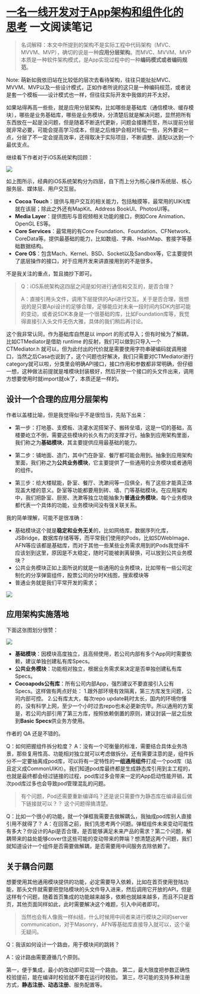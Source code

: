 # [一名一线开发对于App架构和组件化的思考](https://mp.weixin.qq.com/s/c8IRs-Tt6EQN8TT4gVR6yg) 一文阅读笔记

> 名词解释：本文中所提到的架构不是实际工程中代码架构（MVC、MVVM、MVP），确切的说是一种**应用分层架构**。而MVC、MVVM、MVP本质是一种软件架构模式，是App实现过程中的一种**编码模式或者编码规范**。

Note: 萌新如我依旧站在比较低的层次去看待架构，往往只能扯扯MVC、MVVM、MVP以及一些设计模式，正如作者所说的这只是一种编码规范，或者说是套一个模板——设计模式也一样，但往往实际开发中我做的并不太好。

如果站得再高一些些，就是应用分层架构，比如哪些是基础库（通信模块、缓存模块），哪些是业务基础库，哪些是业务模块，分清楚后就是解决问题，显然把所有东西放在一起是没问题，但是随着不断迭代更新，问题会接踵而至，所以提前分层就非常必要，可能会提高学习成本，但是之后维护会相对轻松一些，另外要说一点，分层了不一定会提高效率，还得取决于实际项目，不断调整、适配以达到一个最优支点。

继续看下作者对于iOS系统架构回顾：

![](https://mmbiz.qpic.cn/mmbiz/foPACGrddJ1Ibkwic5BwK3hgDUuTbqqwXWm6ZHyw30OpwvQrNtIQI1DwD4ekQ1sLpkbIVW6CjkPVib8Iw1Ticdb2w/640?wx_fmt=other&wxfrom=5&wx_lazy=1&wx_co=1)

如上图所示，经典的iOS系统架构分为四层，自下而上分为核心操作系统层、核心服务层、媒体层、用户交互层。

- **Cocoa Touch**：提供与用户交互的相关能力，包括触摸等，最常用的UIKit库就在该层；除此之外还有MapKit、Address BookUI、PhotosUI等。
- **Media Layer**：提供图形与音视频相关功能的接口，例如Core Animation、OpenGL ES等。
- **Core Services**：最常用的有Core Foundation、Foundation、CFNetwork、CoreData等。提供最基础的能力，比如数组、字典、HashMap、套接字等基础数据结构。
- **Core OS**：包含Mach、Kernel、BSD、Socket以及Sandbox等，它主要提供了底层操作的接口，对于应用开发来讲直接用到的不是很多。

不是我关注的重点，暂且摘抄下即可。

> Q：iOS系统架构这四层之间是如何进行通信和交互的，是否合理？
>
> A：直接引用头文件，调用下层提供的Api进行交互。关于是否合理，我想说的是只要Api设计的足够合理，足够能应对未来一段时间内SDK内部可能的变动，或者说SDK本身是一个很基础的库，比如Foundation库等，我觉得直接引入头文件无伤大雅，具体的我们稍后再讨论。

这个我非常认同，作为基础库自然是以 import 的形式导入；但有时候为了解耦，比如CTMediator是借助 runtime 的反射，我们可以做到只导入一个 CTMediator.h 就可以，但为此付出的代价就是需要使用字符串硬编码就调用接口，当然之后Casa也说到了，这个问题也好解决，我们只需要对CTMediator进行category就可以啦，分类里会明确API接口，接口作用和参数都非常明确，但仔细一想，这种做法前提就是堆模块封装极好，然后开放一个接口的头文件出来，调用方想要使用时就import就ok了，本质还是一样的。



## **设计一个合理的应用分层架构**

作者以盖楼比喻，但是我觉得似乎不是很恰当，先贴下出来：

- 第一步：打地基、支模板、浇灌水泥搭架子、搬砖垒墙，这是一切的基础，高楼要屹立不倒，需要这些模块的长久有力的支撑才行。抽象到应用架构里面，我们称之为**基础模块**，其主要提供应用最基础的能力。

- 第二步：铺地面、造门，其中门在卧室、餐厅都可能会用到。抽象到应用架构里面，我们称之为**公共业务模块**，它主要提供了一些通用的业务模块或者通用的组件。

- 第三步：给大楼赋能，卧室、餐厅、洗漱间等一应俱全，有了这些才能真正体现盖大楼的意义。卧室等功能都要用到砖、墙、门等基础模块。在应用架构中，我们把卧室、厨房、洗漱等独立功能抽象为**普通业务模块**，每个业务模块都代表一个具体的功能，业务模块间没有强关联关系。

我的简单理解，可能不是很准确：

* 基础模块这个就是**稳定和业务无关**的，比如网络库，数据序列化库，JSBridge，数据库存储等等，而平常我们使用的Pods，比如SDWebImage、AFN等应该都是基础库，而对于其他一些某些业务需求用到的Pods我觉得不应该划到这里，原因是不太稳定，随时可能被剥离替换，可以放到公共业务模块？
* 公共业务模块正如上面所说的就是一些通用的业务模块，比如带有一些公司定制化的分享弹窗组件，股票公司的分时K线图，搜索模块等
* 普通业务就是我们平常开发的需求；

![](https://mmbiz.qpic.cn/mmbiz/foPACGrddJ1Ibkwic5BwK3hgDUuTbqqwXSSSm1kkEOOd5NPYAvpY15XE2vfUpK2oLMlENZ9ucY2sax57OAVcVPw/640?wx_fmt=other&wxfrom=5&wx_lazy=1&wx_co=1)

## **应用架构实施落地**

下面这张图划分很赞：

![](https://mmbiz.qpic.cn/mmbiz/foPACGrddJ1Ibkwic5BwK3hgDUuTbqqwXU6ibicwOlVQia7DaGpFfIGq8eoLvJpn9n2NaphaTxz9HwMKQxjfWweibkg/640?wx_fmt=other&wxfrom=5&wx_lazy=1&wx_co=1)

- **基础模块**：因模块高度独立，且高频使用，若公司内部有多个App同时需要依赖，建议单独创建私有库Specs。
- **公共业务模块**：功能相对独立，根据业务需求来决定是否单独创建私有库Specs。
- **Cocoapods公有库**：所有公司内部App，强烈建议不要直接引入公有Specs。这样做有两点好处：
  1.跟外部环境有效隔离，第三方库发生问题，公司内部可控。
  2.公有库太大，每次repo update耗时太长，国内的环境你懂的，没有科学上网，至少一个小时过去repo也未必更新完毕。所以通用的方案是，若公司内部引用了第三方库，按照依赖倒置的原则，建议封装一层之后放到**Basic Specs**供业务方使用。

作者的 QA 还是不错的。

Q：如何把握组件拆分粒度？
A：没有一个可衡量的标准，需要结合具体业务场景，那些复用性高、功能相对独立就可以考虑做拆分。还有需要注意的是，组件拆分不一定要抽离成pod库，可以将有一定特性的**一组通用组件**打成一个pod库（姑且定义成CommonUIKit）。我们知道pod库最终都是生成静态库引用到主工程的，也就是最终都会经过链接的过程，pod库过多会带来一定的App启动性能开销，其次pod库过多也会导致pod管理混乱的问题。

> 有个问题，Pod还需要重新编译吗？还是说只需要作为静态库在编译最后做下链接就可以？？ 这个问题得搞清楚。



Q：比如一个很小的功能，就一个弹框我需要去做解耦么，我抽成pod库别人直接引用不就得了？
A：在回答之前，我们先思考两个问题。弹框组件未来变动可能性有多大？你设计的Api是否合理，是否能够满足未来产品的需求？第二个问题，解耦带来的益处能够cover住这些可能的变动带来的弊端？想清楚这两个问题，我们就知道设计一个组件是否需要做解耦，是否需要用中间服务去除依赖了。



## 关于耦合问题

想要使用其他通用模块提供的功能，必定需要导入依赖，比如在首页使用登陆功能，那头文件就需要把登陆模块的头文件导入进来，然后调用它开放的API，但是这样有个问题，随着首页集成的功能越来越多，依赖也就越来越多，而且不只是首页，其他页面同样如此，此时需要解决这个难题，引入中间者即可。

> 当然也会有人像我一样纠结，什么时候用中间者来进行模块之间的server communication，对于Masonry，AFN等基础库直接导入就可以，这个毫无疑问。



Q：我该如何设计一个路由，用于模块间的跳转？

A：设计路由需要遵循几个原则。

第一，便于集成，最小的改动即可实现一个路由。
第二，最大限度把参数正确性校验提前，能在编译时校验就不要在运行时校验。
第三，尽可能的支持多种注册方式，**静态注册、动态注册**、服务配置等。